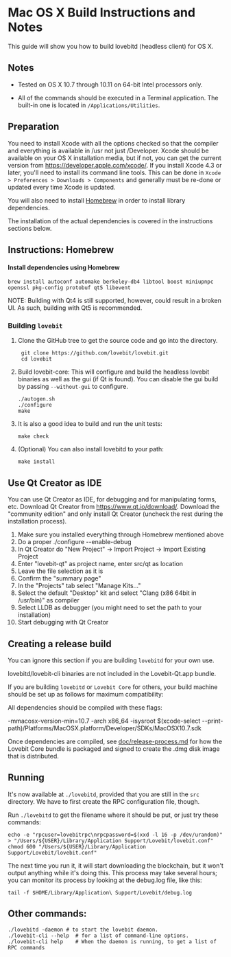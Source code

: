 Mac OS X Build Instructions and Notes
====================================
This guide will show you how to build lovebitd (headless client) for OS X.

Notes
-----

* Tested on OS X 10.7 through 10.11 on 64-bit Intel processors only.

* All of the commands should be executed in a Terminal application. The
built-in one is located in `/Applications/Utilities`.

Preparation
-----------

You need to install Xcode with all the options checked so that the compiler
and everything is available in /usr not just /Developer. Xcode should be
available on your OS X installation media, but if not, you can get the
current version from https://developer.apple.com/xcode/. If you install
Xcode 4.3 or later, you'll need to install its command line tools. This can
be done in `Xcode > Preferences > Downloads > Components` and generally must
be re-done or updated every time Xcode is updated.

You will also need to install [Homebrew](http://brew.sh) in order to install library
dependencies.

The installation of the actual dependencies is covered in the instructions
sections below.

Instructions: Homebrew
----------------------

#### Install dependencies using Homebrew

    brew install autoconf automake berkeley-db4 libtool boost miniupnpc openssl pkg-config protobuf qt5 libevent

NOTE: Building with Qt4 is still supported, however, could result in a broken UI. As such, building with Qt5 is recommended.

### Building `lovebit`

1. Clone the GitHub tree to get the source code and go into the directory.

        git clone https://github.com/lovebit/lovebit.git
        cd lovebit

2.  Build lovebit-core:
    This will configure and build the headless lovebit binaries as well as the gui (if Qt is found).
    You can disable the gui build by passing `--without-gui` to configure.

        ./autogen.sh
        ./configure
        make

3.  It is also a good idea to build and run the unit tests:

        make check

4.  (Optional) You can also install lovebitd to your path:

        make install

Use Qt Creator as IDE
------------------------
You can use Qt Creator as IDE, for debugging and for manipulating forms, etc.
Download Qt Creator from https://www.qt.io/download/. Download the "community edition" and only install Qt Creator (uncheck the rest during the installation process).

1. Make sure you installed everything through Homebrew mentioned above
2. Do a proper ./configure --enable-debug
3. In Qt Creator do "New Project" -> Import Project -> Import Existing Project
4. Enter "lovebit-qt" as project name, enter src/qt as location
5. Leave the file selection as it is
6. Confirm the "summary page"
7. In the "Projects" tab select "Manage Kits..."
8. Select the default "Desktop" kit and select "Clang (x86 64bit in /usr/bin)" as compiler
9. Select LLDB as debugger (you might need to set the path to your installation)
10. Start debugging with Qt Creator

Creating a release build
------------------------
You can ignore this section if you are building `lovebitd` for your own use.

lovebitd/lovebit-cli binaries are not included in the Lovebit-Qt.app bundle.

If you are building `lovebitd` or `Lovebit Core` for others, your build machine should be set up
as follows for maximum compatibility:

All dependencies should be compiled with these flags:

 -mmacosx-version-min=10.7
 -arch x86_64
 -isysroot $(xcode-select --print-path)/Platforms/MacOSX.platform/Developer/SDKs/MacOSX10.7.sdk

Once dependencies are compiled, see [doc/release-process.md](release-process.md) for how the Lovebit Core
bundle is packaged and signed to create the .dmg disk image that is distributed.

Running
-------

It's now available at `./lovebitd`, provided that you are still in the `src`
directory. We have to first create the RPC configuration file, though.

Run `./lovebitd` to get the filename where it should be put, or just try these
commands:

    echo -e "rpcuser=lovebitrpc\nrpcpassword=$(xxd -l 16 -p /dev/urandom)" > "/Users/${USER}/Library/Application Support/Lovebit/lovebit.conf"
    chmod 600 "/Users/${USER}/Library/Application Support/Lovebit/lovebit.conf"

The next time you run it, it will start downloading the blockchain, but it won't
output anything while it's doing this. This process may take several hours;
you can monitor its process by looking at the debug.log file, like this:

    tail -f $HOME/Library/Application\ Support/Lovebit/debug.log

Other commands:
-------

    ./lovebitd -daemon # to start the lovebit daemon.
    ./lovebit-cli --help  # for a list of command-line options.
    ./lovebit-cli help    # When the daemon is running, to get a list of RPC commands
